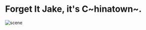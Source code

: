 # Forget It Jake, it's C~hinatown~.

![scene](https://media.giphy.com/media/v1.Y2lkPTc5MGI3NjExZWtnd3N1YTJtdTQyOGJma2syb3llbmxqc2w1aHJnNHFndTd0bGdkciZlcD12MV9pbnRlcm5hbF9naWZfYnlfaWQmY3Q9Zw/26FxDPsWNIC0OILx6/giphy.gif)
